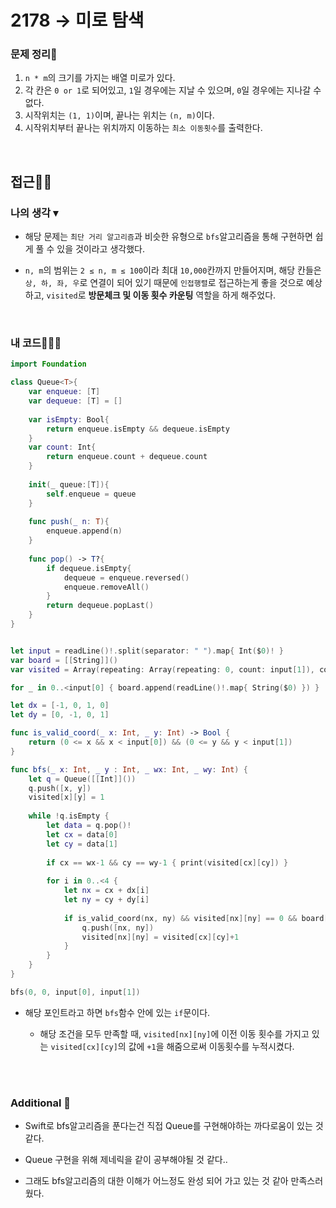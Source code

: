 # 2178 → 미로 탐색
### 문제 정리📝
1. `n * m`의 크기를 가지는 배열 미로가 있다.
2. 각 칸은 `0 or 1`로 되어있고, `1`일 경우에는 지날 수 있으며, `0`일 경우에는 지나갈 수 없다.
3. 시작위치는 `(1, 1)`이며, 끝나는 위치는 `(n, m)`이다.
4. 시작위치부터 끝나는 위치까지 이동하는 `최소 이동횟수`를 출력한다.

</br>

## 접근🚶🏻
### 나의 생각 ▾
- 해당 문제는 `최단 거리 알고리즘`과 비슷한 유형으로 `bfs`알고리즘을 통해 구현하면 쉽게 풀 수 있을 것이라고 생각했다.

- `n, m`의 범위는 `2 ≤ n, m ≤ 100`이라 최대 `10,000`칸까지 만들어지며, 해당 칸들은 `상, 하, 좌, 우`로 연결이 되어 있기 때문에 `인접행렬`로 접근하는게 좋을 것으로 예상하고, `visited`로 **방문체크 및 이동 횟수 카운팅** 역할을 하게 해주었다.

</br>

### 내 코드👨🏻‍💻
```swift
import Foundation

class Queue<T>{
    var enqueue: [T]
    var dequeue: [T] = []
    
    var isEmpty: Bool{
        return enqueue.isEmpty && dequeue.isEmpty
    }
    var count: Int{
        return enqueue.count + dequeue.count
    }
    
    init(_ queue:[T]){
        self.enqueue = queue
    }
    
    func push(_ n: T){
        enqueue.append(n)
    }
    
    func pop() -> T?{
        if dequeue.isEmpty{
            dequeue = enqueue.reversed()
            enqueue.removeAll()
        }
        return dequeue.popLast()
    }
}


let input = readLine()!.split(separator: " ").map{ Int($0)! }
var board = [[String]]()
var visited = Array(repeating: Array(repeating: 0, count: input[1]), count: input[0])

for _ in 0..<input[0] { board.append(readLine()!.map{ String($0) }) }

let dx = [-1, 0, 1, 0]
let dy = [0, -1, 0, 1]

func is_valid_coord(_ x: Int, _ y: Int) -> Bool {
    return (0 <= x && x < input[0]) && (0 <= y && y < input[1])
}

func bfs(_ x: Int, _ y : Int, _ wx: Int, _ wy: Int) {
    let q = Queue([[Int]]())
    q.push([x, y])
    visited[x][y] = 1
    
    while !q.isEmpty {
        let data = q.pop()!
        let cx = data[0]
        let cy = data[1]
        
        if cx == wx-1 && cy == wy-1 { print(visited[cx][cy]) }
        
        for i in 0..<4 {
            let nx = cx + dx[i]
            let ny = cy + dy[i]
            
            if is_valid_coord(nx, ny) && visited[nx][ny] == 0 && board[nx][ny] == "1" {
                q.push([nx, ny])
                visited[nx][ny] = visited[cx][cy]+1
            }
        }
    }
}

bfs(0, 0, input[0], input[1])
```

* 해당 포인트라고 하면 `bfs`함수 안에 있는 `if`문이다.

    * 해당 조건을 모두 만족할 때, `visited[nx][ny]`에 이전 이동 횟수를 가지고 있는 `visited[cx][cy]`의 값에 `+1`을 해줌으로써 이동횟수를 누적시켰다.

</br></br>


### Additional 📂
- Swift로 bfs알고리즘을 푼다는건 직접 Queue를 구현해야하는 까다로움이 있는 것 같다. 

- Queue 구현을 위해 제네릭을 같이 공부해야될 것 같다..

- 그래도 bfs알고리즘의 대한 이해가 어느정도 완성 되어 가고 있는 것 같아 만족스러웠다.